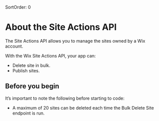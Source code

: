 SortOrder: 0
# About the Site Actions API

The Site Actions API allows you to manage the sites owned by a Wix account. 
  
With the Wix Site Actions API, your app can:
- Delete site in bulk.
- Publish sites.

## Before you begin
It’s important to note the following before starting to code:

- A maximum of 20 sites can be deleted each time the Bulk Delete Site endpoint is run.
